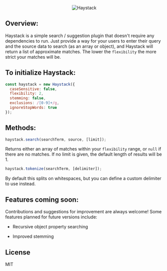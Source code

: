 <p align="center">
  <img src="https://raw.githubusercontent.com/alyon011/Haystack/Development/assets/header.png" alt="Haystack"/>
</p>

## Overview:

Haystack is a simple search / suggestion plugin that doesn't require any dependencies to run. Just provide a way for your users to enter their query and the source data to search (as an array or object), and Haystack will return a list of approximate matches. The lower the `flexibility` the more strict your matches will be.

## To initialize Haystack:

```javascript
const haystack = new Haystack({
  caseSensitive: false,
  flexibility: 2,
  stemming: false,
  exclusions: /[0-9]+/g,
  ignoreStopWords: true
});
```

## Methods:

```javascript
haystack.search(searchTerm, source, [limit]);
```

Returns either an array of matches within your `flexibility` range, or `null` if there are no matches. If no limit is given, the default length of results will be 1.

```javascript
haystack.tokenize(searchTerm, [delimiter]);
```

By default this splits on whitespaces, but you can define a custom delimiter to use instead.

## Features coming soon:

Contributions and suggestions for improvement are always welcome! Some features planned for future versions include:

- Recursive object property searching

- Improved stemming

## License

MIT
